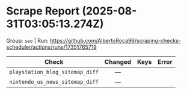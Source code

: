# Scrape Report (2025-08-31T03:05:13.274Z)

Group: `seo`  |  Run: https://github.com/AlbertoRoca96/scraping-checks-scheduler/actions/runs/17351765719

| Check | Changed | Keys | Error |
|---|:---:|:--|:--|
| `playstation_blog_sitemap_diff` | — |  |  |
| `nintendo_us_news_sitemap_diff` | — |  |  |
